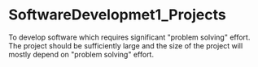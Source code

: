 # SoftwareDevelopmet1_Projects
To develop software which requires significant "problem solving" effort. The project should be sufficiently large and the size of the project will mostly depend on "problem solving" effort.

